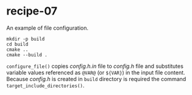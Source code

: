 # recipe-07

An example of file configuration.

```
mkdir -p build
cd build
cmake ..
cmake --build .
```

`configure_file()` copies _config.h.in_ file to _config.h_ file and substitutes variable values referenced as `@VAR@` (or `${VAR}`) in the input file content. Because _config.h_ is created in `build` directory is required the command `target_include_directories()`.
